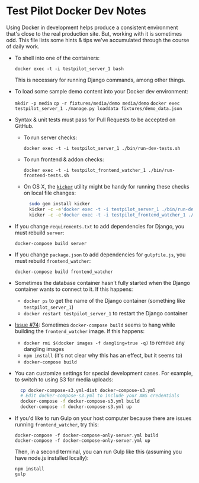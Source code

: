 Test Pilot Docker Dev Notes
==========================

Using Docker in development helps produce a consistent environment that's close
to the real production site. But, working with it is sometimes odd. This file
lists some hints & tips we've accumulated through the course of daily work.

* To shell into one of the containers:

  `docker exec -t -i testpilot_server_1 bash`

  This is necessary for running Django commands, among other things.

* To load some sample demo content into your Docker dev environment:

  `mkdir -p media`
  `cp -r fixtures/media/demo media/demo`
  `docker exec testpilot_server_1 ./manage.py loaddata fixtures/demo_data.json`

* Syntax & unit tests must pass for Pull Requests to be accepted on GitHub.

    * To run server checks:

      `docker exec -t -i testpilot_server_1 ./bin/run-dev-tests.sh`

    * To run frontend & addon checks:

      `docker exec -t -i testpilot_frontend_watcher_1 ./bin/run-frontend-tests.sh`

    * On OS X, the [`kicker`](https://github.com/alloy/kicker) utility might be
      handy for running these checks on local file changes:
      ```bash
        sudo gem install kicker
        kicker -c -e'docker exec -t -i testpilot_server_1 ./bin/run-dev-tests.sh' ./testpilot
        kicker -c -e'docker exec -t -i testpilot_frontend_watcher_1 ./bin/run-frontend-tests.sh' ./testpilot/frontend/static-src ./addon
      ```

* If you change `requirements.txt` to add dependencies for Django, you must rebuild `server`:

  `docker-compose build server`

* If you change `package.json` to add dependencies for `gulpfile.js`, you must rebuild `frontend_watcher`:

  `docker-compose build frontend_watcher`

* Sometimes the database container hasn't fully started when the Django container wants to connect to it. If this happens:

  * `docker ps` to get the name of the Django container (something like `testpilot_server_1`)
  * `docker restart testpilot_server_1` to restart the Django container

* [Issue #74](https://github.com/mozilla/testpilot/issues/74): Sometimes `docker-compose build` seems to hang while building the
  `frontend_watcher` image. If this happens:

  * `docker rmi $(docker images -f dangling=true -q)` to remove any dangling images
  * `npm install` (it's not clear why this has an effect, but it seems to)
  * `docker-compose build`

[dc-bug]: https://github.com/docker/compose/issues/374

* You can customize settings for special development cases. For example, to
  switch to using S3 for media uploads:
  ```bash
    cp docker-compose-s3.yml-dist docker-compose-s3.yml
    # Edit docker-compose-s3.yml to include your AWS credentials
    docker-compose -f docker-compose-s3.yml build
    docker-compose -f docker-compose-s3.yml up
  ```

* If you'd like to run Gulp on your host computer because there are issues
  running `frontend_watcher`, try this:
  ```
  docker-compose -f docker-compose-only-server.yml build
  docker-compose -f docker-compose-only-server.yml up
  ```
  Then, in a second terminal, you can run Gulp like this (assuming you have
  node.js installed locally):
  ```
  npm install
  gulp
  ```
